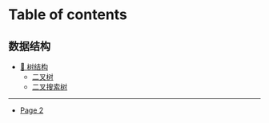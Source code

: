 # Table of contents

## 数据结构

* [🌳 树结构](README.md)
  * [二叉树](shu-ju-jie-gou/shu-jie-gou/er-cha-shu.md)
  * [二叉搜索树](shu-ju-jie-gou/shu-jie-gou/er-cha-sou-suo-shu.md)

***

* [Page 2](page-2.md)
